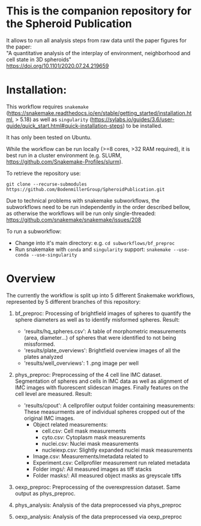 # This is the companion repository for the Spheroid Publication

It allows to run all analysis steps from raw data until the paper figures for the paper:  
"A quantitative analysis of the interplay of environment, neighborhood and cell state in 3D spheroids"  
https://doi.org/10.1101/2020.07.24.219659 

# Installation:
This workflow requires `snakemake` (https://snakemake.readthedocs.io/en/stable/getting_started/installation.html, > 5.18) 
as well as `singularity` (https://sylabs.io/guides/3.6/user-guide/quick_start.html#quick-installation-steps) to be installed.

It has only been tested on Ubuntu.

While the workflow can be run locally (>=8 cores, >32 RAM required), it is best run in a cluster environment
(e.g. SLURM, https://github.com/Snakemake-Profiles/slurm).

To retrieve the repository use:

`git clone --recurse-submodules https://github.com/BodenmillerGroup/SpheroidPublication.git`

Due to technical problems with snakemake subworkflows, the subworkflows need to be run independently in the order
described bellow, as otherwise the workflows will be run only single-threaded: https://github.com/snakemake/snakemake/issues/208

To run a subworkflow:
- Change into it's main directory: e.g. `cd subworkflows/bf_preproc`
- Run snakemake with `conda` and `singularity` support: `snakemake --use-conda --use-singularity`

# Overview
The currently the workflow is split up into 5 different Snakemake workflows, represented 
by 5 different branches of this repository:
1) bf_preproc: Processing of brightfield images of spheres to quantify the sphere diameters as well as to
   identify misformed spheres. 
   Result:
   - 'results/hq_spheres.csv': A table of morphometric measurements (area, diameter...) of spheres that were identified
     to not being missformed.
   - 'results/plate_overviews': Brightfield overview images of all the plates analyzed
   - 'results/well_overviews': 1 .png image per well
   
2) phys_preproc: Preprocessing of the 4 cell line IMC dataset.
Segmentation of spheres and cells in IMC data as well as alignment of
IMC images with fluorescent slidescan images. Finally features on the cell level are measured.
    Result:
    - 'results/cpout': A cellprofiler output folder containing measurements:
        These measurments are of individual spheres cropped out of the original IMC images.
        - Object related measurements:
            - cell.csv: Cell mask measurements
            - cyto.csv: Cytoplasm mask measurements
            - nuclei.csv: Nuclei mask measurements
            - nucleiexp.csv: Slightly expanded nuclei mask measurements
        - Image.csv: Measurements/metadata related to 
        - Experiment.csv: Cellprofiler measurement run related metadata
        - Folder imgs/: All measured images as tiff stacks
        - Folder masks/: All measured object masks as greyscale tiffs
        
3) oexp_preproc: Preprocessing of the overexpression dataset. 
    Same output as phys_preproc.
    
4) phys_analysis: Analysis of the data preprocessed via phys_preproc

5) oexp_analysis: Analysis of the data preprocessed via oexp_preproc  


